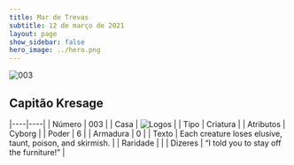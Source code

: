 ```yaml
---
title: Mar de Trevas
subtitle: 12 de março de 2021
layout: page
show_sidebar: false
hero_image: ../hero.png
---
```


![003](https://cdn.keyforgegame.com/media/card_front/pt/496_003_QVQ44WVPJ2RW_pt.png)

## Capitão Kresage

|----|----|
| Número | 003 |
| Casa | ![Logos](https://archonarcana.com/images/thumb/c/ce/Logos.png/22px-Logos.png "Logos") |
| Tipo | Criatura |
| Atributos | Cyborg |
| Poder | 6 |
| Armadura | 0 |
| Texto | Each creature loses elusive, taunt, poison, and skirmish. |
| Raridade |  |
| Dizeres | “I told you to stay off the furniture!” |
